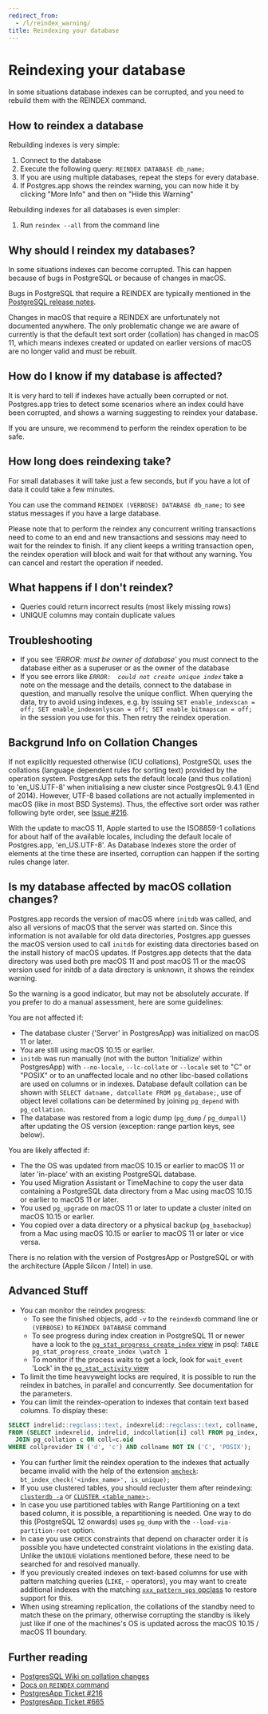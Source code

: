 ```yaml
---
redirect_from:
  - /l/reindex_warning/
title: Reindexing your database 
---
```


Reindexing your database
========================

In some situations database indexes can be corrupted, and you need to rebuild them with the REINDEX command.

How to reindex a database
-------------------------

Rebuilding indexes is very simple:

1. Connect to the database
2. Execute the following query:
	`REINDEX DATABASE db_name;`
3. If you are using multiple databases, repeat the steps for every database.
4. If Postgres.app shows the reindex warning, you can now hide it by clicking "More Info" and then on "Hide this Warning"

Rebuilding indexes for all databases is even simpler:

1. Run `reindex --all` from the command line

Why should I reindex my databases?
-----------------------------------------

In some situations indexes can become corrupted.
This can happen because of bugs in PostgreSQL or because of changes in macOS.

Bugs in PostgreSQL that require a REINDEX are typically mentioned in the [PostgreSQL release notes](https://www.postgresql.org/docs/release/).

Changes in macOS that require a REINDEX are unfortunately not documented anywhere. The only problematic change we are aware of currently is that the default text sort order (collation) has changed in macOS 11, which means indexes created or updated on earlier versions of macOS are no longer valid and must be rebuilt.


How do I know if my database is affected?
-----------------------------------------

It is very hard to tell if indexes have actually been corrupted or not.
Postgres.app tries to detect some scenarios where an index could have been corrupted, and shows a warning suggesting to reindex your database.

If you are unsure, we recommend to perform the reindex operation to be safe.

How long does reindexing take?
------------------------------

For small databases it will take just a few seconds, but if you have a lot of data it could take a few minutes.

You can use the command `REINDEX (VERBOSE) DATABASE db_name;` to see status messages if you have a large database.

Please note that to perform the reindex any concurrent writing transactions need to come
to an end and new transactions and sessions may need to wait for the reindex to finish. If
any client keeps a writing transaction open, the reindex operation will block and wait for 
that without any warning. You can cancel and restart the operation if needed.

What happens if I don't reindex?
--------------------------------

- Queries could return incorrect results (most likely missing rows)
- UNIQUE columns may contain duplicate values


Troubleshooting
------

  - If you see _'ERROR:  must be owner of database'_ you must connect to the database either as a superuser or as the owner of the database 
  - If you see errors like _`ERROR:  could not create unique index`_ take a note on the 
    message and the details, connect to the database in question, and manually
    resolve the unique conflict. When querying the data, try to avoid using indexes, e.g.
    by issuing `SET enable_indexscan = off; SET enable_indexonlyscan = off; SET enable_bitmapscan = off;`
    in the session you use for this. Then retry the reindex operation.


Backgrund Info on Collation Changes
---------

If not explicitly requested otherwise (ICU collations), PostgreSQL uses the collations
(language dependent rules for sorting text) provided by the operation system. PostgresApp
sets the default locale (and thus collation) to 'en_US.UTF-8' when initialising a new
cluster since PostgresQL 9.4.1 (End of 2014). However, UTF-8 based collations are not
actually implemented in macOS (like in most BSD Systems). Thus, the effective sort order
was rather following byte order, see [Issue #216](https://github.com/PostgresApp/PostgresApp/issues/216).

With the update to macOS 11, Apple started to use the ISO8859-1 collations for about half
of the available locales, including the default locale of Postgres.app, 'en_US.UTF-8'. As
Database Indexes store the order of elements at the time these are inserted, corruption
can happen if the sorting rules change later.


Is my database affected by macOS collation changes?
---------------------------------------------------

Postgres.app records the version of macOS where `initdb` was called, and also all versions 
of macOS that the server was started on. Since this information is not available for old 
data directories, Postgres.app guesses the macOS version used to call `initdb` for 
existing data directories based on the install history of macOS updates. If Postgres.app 
detects that the data directory was used both pre macOS 11 and post macOS 11 or the macOS 
version used for initdb of a data directory is unknown, it shows the reindex warning. 

So the warning is a good indicator, but may not be absolutely accurate. If you prefer to 
do a manual assessment, here are some guidelines:

You are not affected if:
* The database cluster ('Server' in PostgresApp) was initialized on macOS 11 or later.
* You are still using macOS 10.15 or earlier.
* `initdb` was run manually (not with the button 'Initialize' within PostgresApp) with
  `--no-locale`, `--lc-collate` or `--locale` set to "C" or "POSIX" or to an unaffected
  locale and no other libc-based collations are used on columns or in indexes. Database 
  default collation can be shown with `SELECT datname, datcollate FROM pg_database;`,
  use of object level collations can be determined by joining `pg_depend` with 
  `pg_collation`.
* The database was restored from a logic dump (`pg_dump` / `pg_dumpall`) after updating 
  the OS version (exception: range partion keys, see below).

You are likely affected if:
* The the OS was updated from macOS 10.15 or earlier to macOS 11 or later 'in-place' with
  an existing PostgreSQL database.
* You used Migration Assistant or TimeMachine to copy the user data containing a 
  PostgreSQL data directory from a Mac using macOS 10.15 or earlier to macOS 11 or later.
* You used `pg_upgrade` on macOS 11 or later to update a cluster inited on macOS 10.15 or
  earlier.
* You copied over a data directory or a physical backup (`pg_basebackup`) from a Mac
  using macOS 10.15 or earlier to macOS 11 or later or vice versa.

There is no relation with the version of PostgresApp or PostgreSQL or with the 
architecture (Apple Silcon / Intel) in use.


Advanced Stuff
----------------

* You can monitor the reindex progress:
  - To see the finished objects, add `-v` to the `reindexdb` command line  or `(VERBOSE)`
    to `REINDEX DATABASE` command
  - To see progress during index creation in PostgreSQL 11 or newer have a look to the
    [`pg_stat_progress_create_index` view](https://www.postgresql.org/docs/current/progress-reporting.html#CREATE-INDEX-PROGRESS-REPORTING)
    in psql: `TABLE pg_stat_progress_create_index \watch 1`
  - To monitor if the process waits to get a lock, look for `wait_event` 'Lock' in the
    [`pg_stat_activity` view](https://www.postgresql.org/docs/current/monitoring-stats.html#MONITORING-PG-STAT-ACTIVITY-VIEW)
* To limit the time heavyweight locks are required, it is possible to run the reindex in
  batches, in parallel and concurrently. See documentation for the parameters.
* You can limit the reindex-operation to indexes that contain text based columns. To
  display these:
```sql
SELECT indrelid::regclass::text, indexrelid::regclass::text, collname, pg_get_indexdef(indexrelid) 
FROM (SELECT indexrelid, indrelid, indcollation[i] coll FROM pg_index, generate_subscripts(indcollation, 1) g(i)) s 
  JOIN pg_collation c ON coll=c.oid
WHERE collprovider IN ('d', 'c') AND collname NOT IN ('C', 'POSIX');
```
* You can further limit the reindex operation to the indexes that actually became invalid 
  with the help of the extension [`amcheck`](https://www.postgresql.org/docs/current/amcheck.html):
  `bt_index_check('<index_name>', is_unique);`
* If you use clustered tables, you should recluster them after reindexing:
  [`clusterdb -a`](https://www.postgresql.org/docs/current/app-clusterdb.html) or
  [`CLUSTER <table_name>;`](https://www.postgresql.org/docs/current/sql-cluster.html). 
* In case you use partitioned tables with Range Partitioning on a text based column, it
  is possible, a repartitioning is needed. One way to do this (PostgreSQL 12 onwards) uses 
  `pg_dump` with the `--load-via-partition-root` option.
* In case you use `CHECK` constraints that depend on character order it is possible you
  have undetected constraint violations in the existing data.
  Unlike the `UNIQUE` violations mentioned before, these need to be searched for and 
  resolved manually.
* If you previously created indexes on text-based columns for use with pattern matching 
  queries (`LIKE`, `~` operators), you may want to create additional indexes with the 
  matching [`xxx_pattern_ops` opclass](https://www.postgresql.org/docs/current/indexes-opclass.html)
  to restore support for this.
* When using streaming replication, the collations of the standby need to match these on
  the primary, otherwise corrupting the standby is likely just like if one of the 
  machines's OS is updated across the macOS 10.15 / macOS 11 boundary.

  
Further reading
---------------

* [PostgresSQL Wiki on collation changes](https://wiki.postgresql.org/wiki/Locale_data_changes)
* [Docs on `REINDEX` command](https://www.postgresql.org/docs/current/sql-reindex.html)
* [PostgresApp Ticket #216](https://github.com/PostgresApp/PostgresApp/issues/216)
* [PostgresApp Ticket #665](https://github.com/PostgresApp/PostgresApp/issues/665)

